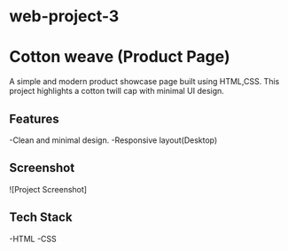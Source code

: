 # web-project-3
# Cotton weave (Product Page)
A simple and modern product showcase page built using HTML,CSS.
This project highlights a cotton twill cap with minimal UI design.
## Features
-Clean and minimal design.
-Responsive layout(Desktop)
## Screenshot
![Project Screenshot]
## Tech Stack
-HTML
-CSS
